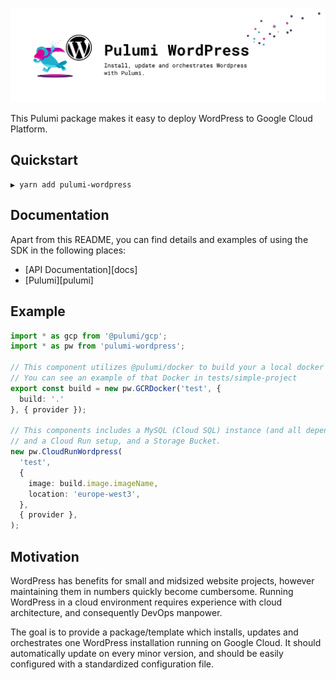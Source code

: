 ![Pulumi Wordpress](./.github/assets/pulumi-wordpress.svg)

This Pulumi package makes it easy to deploy WordPress to Google Cloud Platform.

## Quickstart

```shell
▶ yarn add pulumi-wordpress
```

## Documentation

Apart from this README, you can find details and examples of using the SDK in
the following places:

- [API Documentation][docs]
- [Pulumi][pulumi]

## Example

```typescript
import * as gcp from '@pulumi/gcp';
import * as pw from 'pulumi-wordpress';

// This component utilizes @pulumi/docker to build your a local docker file.
// You can see an example of that Docker in tests/simple-project
export const build = new pw.GCRDocker('test', {
  build: '.'
}, { provider });

// This components includes a MySQL (Cloud SQL) instance (and all dependencies)
// and a Cloud Run setup, and a Storage Bucket.
new pw.CloudRunWordpress(
  'test',
  {
    image: build.image.imageName,
    location: 'europe-west3',
  },
  { provider },
);
```

## Motivation

WordPress has benefits for small and midsized website projects, however
maintaining them in numbers quickly become cumbersome. Running WordPress in a
cloud environment requires experience with cloud architecture, and consequently
DevOps manpower.

The goal is to provide a package/template which installs, updates and
orchestrates one WordPress installation running on Google Cloud. It should
automatically update on every minor version, and should be easily configured
with a standardized configuration file.